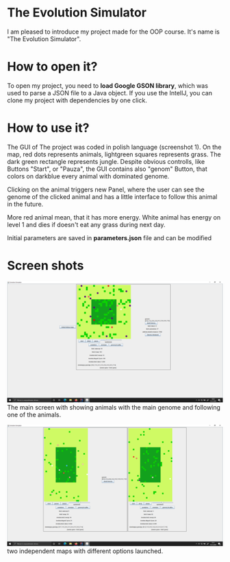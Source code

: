 # The Evolution Simulator
I am pleased to introduce my project made for the OOP course. It's name is "The Evolution Simulator".

# How to open it?
To open my project, you need to __load Google GSON library__, which was used to parse a JSON file to a Java object. If you use the IntelIJ, you can clone my project with dependencies by one click.

# How to use it?
The GUI of The project was coded in polish language (screenshot 1). On the map, red dots represents animals, lightgreen squares represents grass. The dark green rectangle represents jungle. Despite obvious controlls, like Buttons "Start", or "Pauza", the GUI contains also "genom" Button, that colors on darkblue every animal with dominated genome.

Clicking on the animal triggers new Panel, where the user can see the genome of the clicked animal and has a little interface to follow this animal in the future.

More red animal mean, that it has more energy. White animal has energy on level 1 and dies if doesn't eat any grass during next day.

Initial parameters are saved in __parameters.json__ file and can be modified

# Screen shots

![alt text](/screenshots/screenshot1.png)
The main screen with showing animals with the main genome and following one of the animals.

![alt text](/screenshots/screenshot2.png)
two independent maps with different options launched.